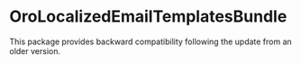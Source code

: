 OroLocalizedEmailTemplatesBundle
================================

This package provides backward compatibility following the update from an older version.
